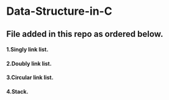 # Data-Structure-in-C
## File added in this repo as ordered below. 

#### 1.Singly link list.
#### 2.Doubly link list.
#### 3.Circular link list.
#### 4.Stack.

